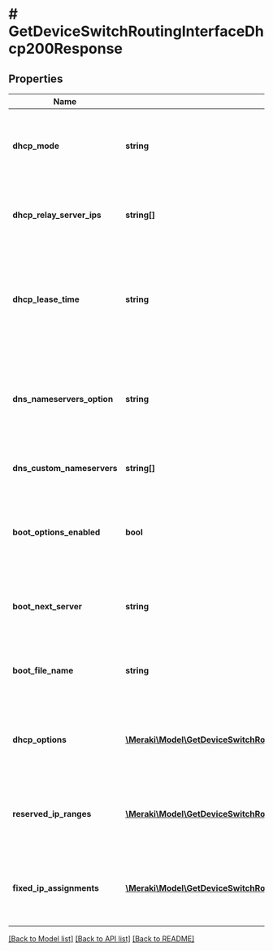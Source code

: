 # # GetDeviceSwitchRoutingInterfaceDhcp200Response

## Properties

Name | Type | Description | Notes
------------ | ------------- | ------------- | -------------
**dhcp_mode** | **string** | The DHCP mode options for the switch stack interface (&#39;dhcpDisabled&#39;, &#39;dhcpRelay&#39; or &#39;dhcpServer&#39;) | [optional]
**dhcp_relay_server_ips** | **string[]** | The DHCP relay server IPs to which DHCP packets would get relayed for the switch stack interface | [optional]
**dhcp_lease_time** | **string** | The DHCP lease time config for the dhcp server running on the switch stack interface (&#39;30 minutes&#39;, &#39;1 hour&#39;, &#39;4 hours&#39;, &#39;12 hours&#39;, &#39;1 day&#39; or &#39;1 week&#39;) | [optional]
**dns_nameservers_option** | **string** | The DHCP name server option for the dhcp server running on the switch stack interface (&#39;googlePublicDns&#39;, &#39;openDns&#39; or &#39;custom&#39;) | [optional]
**dns_custom_nameservers** | **string[]** | The DHCP name server IPs when DHCP name server option is &#39;custom&#39; | [optional]
**boot_options_enabled** | **bool** | Enable DHCP boot options to provide PXE boot options configs for the dhcp server running on the switch stack interface | [optional]
**boot_next_server** | **string** | The PXE boot server IP for the DHCP server running on the switch stack interface | [optional]
**boot_file_name** | **string** | The PXE boot server file name for the DHCP server running on the switch stack interface | [optional]
**dhcp_options** | [**\Meraki\Model\GetDeviceSwitchRoutingInterfaceDhcp200ResponseDhcpOptionsInner[]**](GetDeviceSwitchRoutingInterfaceDhcp200ResponseDhcpOptionsInner.md) | Array of DHCP options consisting of code, type and value for the DHCP server running on the switch stack interface | [optional]
**reserved_ip_ranges** | [**\Meraki\Model\GetDeviceSwitchRoutingInterfaceDhcp200ResponseReservedIpRangesInner[]**](GetDeviceSwitchRoutingInterfaceDhcp200ResponseReservedIpRangesInner.md) | Array of DHCP reserved IP assignments for the DHCP server running on the switch stack interface | [optional]
**fixed_ip_assignments** | [**\Meraki\Model\GetDeviceSwitchRoutingInterfaceDhcp200ResponseFixedIpAssignmentsInner[]**](GetDeviceSwitchRoutingInterfaceDhcp200ResponseFixedIpAssignmentsInner.md) | Array of DHCP reserved IP assignments for the DHCP server running on the switch stack interface | [optional]

[[Back to Model list]](../../README.md#models) [[Back to API list]](../../README.md#endpoints) [[Back to README]](../../README.md)
